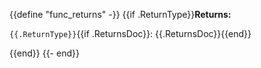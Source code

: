 {{define "func_returns" -}}
{{if .ReturnType}}**Returns:**

`{{.ReturnType}}`{{if .ReturnsDoc}}: {{.ReturnsDoc}}{{end}}

{{end}}
{{- end}}
